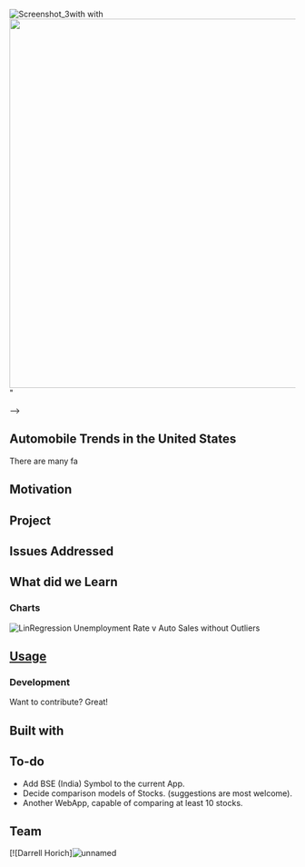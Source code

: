 <!-- ![Screenshot_2](https://user-images.githubusercontent.com/82190357/129462799-cb91fd97-74f9-44b3-b877-fc0c8c571d8a.png)
![Screenshot_3](https://user-images.githubusercontent.com/82190357/129462837-22a95939-be73-486a-94f2-d89e883e4248.png) -->

![Screenshot_3](https://user-images.githubusercontent.com/82190357/129462837-22a95939-be73-486a-94f2-d89e883e4248.png)with with <img src="https://user-images.githubusercontent.com/82190357/129462837-22a95939-be73-486a-94f2-d89e883e4248.png" width="800" height="650">" 


<!-- <!-- replace ![image](https://your-image-url.type) with <img src="https://your-image-url.type" width="100" height="100"> --> -->

<!-- # WebApp
<table>
<tr>
<td>
  A webapp using Quandl API to display history of stock growth in a given period of time. It helps predict the growth of stocks from the  charts of stock performace in any period of time. It helps to judge stocks, with the principle of momentum investing, which returns 1% per month on average.
</td>
</tr>
</table>
 -->

## Automobile Trends in the United States
There are many fa

## Motivation

## Project

## Issues Addressed

## What did we Learn




<!-- ## Site -->

<!-- ### Landing Page
Currently it is working on all NSE (India) Stocks, BSE (India) Stocks Symbol will be added soon.

![](https://iharsh234.github.io/WebApp/images/demo/web_app_face.JPG)

### Query Filled Form
![](https://iharsh234.github.io/WebApp/images/demo/demo_query.JPG) -->

### Charts
![LinRegression Unemployment Rate v Auto Sales without Outliers](https://user-images.githubusercontent.com/82190357/129462636-4cdb1af0-eba4-4580-a010-7df81443e681.png)



<!-- ## Mobile support
The WebApp is compatible with devices of all sizes and all OS's, and consistent improvements are being made.

![](https://iharsh234.github.io/WebApp/images/demo/mobile.png) -->




## [Usage](https://iharsh234.github.io/WebApp/) 

### Development
Want to contribute? Great!

<!-- To fix a bug or enhance an existing module, follow these steps:

- Fork the repo
- Create a new branch (`git checkout -b improve-feature`)
- Make the appropriate changes in the files
- Add changes to reflect the changes made
- Commit your changes (`git commit -am 'Improve feature'`)
- Push to the branch (`git push origin improve-feature`)
- Create a Pull Request 

### Bug / Feature Request

If you find a bug (the website couldn't handle the query and / or gave undesired results), kindly open an issue [here](https://github.com/iharsh234/WebApp/issues/new) by including your search query and the expected result.

If you'd like to request a new function, feel free to do so by opening an issue [here](https://github.com/iharsh234/WebApp/issues/new). Please include sample queries and their corresponding results. -->


## Built with 

<!-- - [jQuery - Ajax](http://www.w3schools.com/jquery/jquery_ref_ajax.asp) - jQuery simplifies HTML document traversing, event handling, animating, and Ajax interactions for rapid web development.
- [Google Chart API](https://developers.google.com/chart/interactive/docs/quick_start) - Free , Rich Gallery , Customizable and Cross-browser compatible.
- [Bootstrap](http://getbootstrap.com/) - Extensive list of components and  Bundled Javascript plugins. -->


## To-do
- Add BSE (India) Symbol to the current App.
- Decide comparison models of Stocks. (suggestions are most welcome).
- Another WebApp, capable of comparing at least 10 stocks.

## Team

[![Darrell Horich]![unnamed](https://github.com/D11eleven)

<!-- [![Darrell Horich](https://avatars1.githubusercontent.com/u/12688534?v=3&s=144)](https://github.com/D11eleven)  | [![Quandl.com](https://github.com/iharsh234/WebApp/blob/master/images/quandl.jpg)](https://www.quandl.com/)
---|---
[Harsh Vijay ](https://github.com/iharsh234) |[Quandl](https://www.quandl.com) -->

<!-- ## [License](https://github.com/iharsh234/WebApp/blob/master/LICENSE.md)

MIT © [Harsh Vijay ](https://github.com/iharsh234) -->


